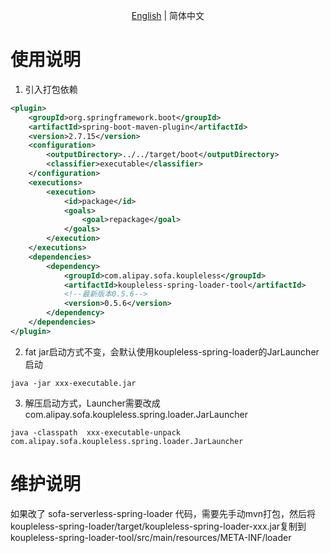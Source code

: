 <div align="center">

[English](./README.md) | 简体中文

</div>

# 使用说明

1. 引入打包依赖
```xml
<plugin>
    <groupId>org.springframework.boot</groupId>
    <artifactId>spring-boot-maven-plugin</artifactId>
    <version>2.7.15</version>
    <configuration>
        <outputDirectory>../../target/boot</outputDirectory>
        <classifier>executable</classifier>
    </configuration>
    <executions>
        <execution>
            <id>package</id>
            <goals>
                <goal>repackage</goal>
            </goals>
        </execution>
    </executions>
    <dependencies>
        <dependency>
            <groupId>com.alipay.sofa.koupleless</groupId>
            <artifactId>koupleless-spring-loader-tool</artifactId>
            <!--最新版本0.5.6-->
            <version>0.5.6</version>
        </dependency>
    </dependencies>
</plugin>
```
2. fat jar启动方式不变，会默认使用koupleless-spring-loader的JarLauncher启动
```shell
java -jar xxx-executable.jar
```
3. 解压启动方式，Launcher需要改成com.alipay.sofa.koupleless.spring.loader.JarLauncher
```shell
java -classpath  xxx-executable-unpack com.alipay.sofa.koupleless.spring.loader.JarLauncher
```

# 维护说明

如果改了 sofa-serverless-spring-loader 代码，需要先手动mvn打包，然后将koupleless-spring-loader/target/koupleless-spring-loader-xxx.jar复制到koupleless-spring-loader-tool/src/main/resources/META-INF/loader

